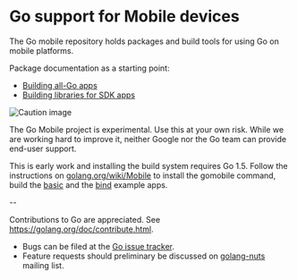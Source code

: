 # Go support for Mobile devices

The Go mobile repository holds packages and build tools for using Go on mobile platforms.

Package documentation as a starting point:

- [Building all-Go apps](https://github.com/iRezaaa/mobile/app)
- [Building libraries for SDK apps](https://github.com/iRezaaa/mobile/cmd/gobind)

![Caution image](doc/caution.png)

The Go Mobile project is experimental. Use this at your own risk.
While we are working hard to improve it, neither Google nor the Go
team can provide end-user support.

This is early work and installing the build system requires Go 1.5.
Follow the instructions on
[golang.org/wiki/Mobile](https://golang.org/wiki/Mobile)
to install the gomobile command, build the
[basic](https://github.com/iRezaaa/mobile/example/basic)
and the [bind](https://github.com/iRezaaa/mobile/example/bind) example apps.

--

Contributions to Go are appreciated. See https://golang.org/doc/contribute.html.

* Bugs can be filed at the [Go issue tracker](https://golang.org/issue/new?title=x/mobile:+).
* Feature requests should preliminary be discussed on
[golang-nuts](https://groups.google.com/forum/#!forum/golang-nuts)
mailing list.
